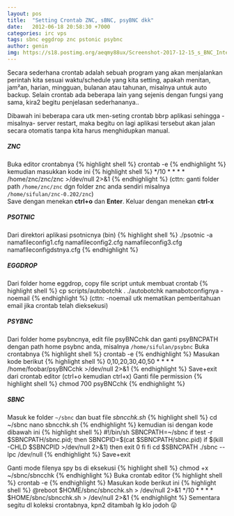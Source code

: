 ```yaml
---
layout: pos
title:  "Setting Crontab ZNC, sBNC, psyBNC dkk"
date:   2012-06-18 20:58:30 +7000
categories: irc vps
tags: sbnc eggdrop znc pstonic psybnc
author: genin
img: https://s18.postimg.org/aeqmy88ux/Screenshot-2017-12-15_s_BNC_Interface_v1_3.png
---
```


Secara sederhana crontab adalah sebuah program yang akan menjalankan perintah kita sesuai waktu/schedule yang kita setting, apakah menitan, jam²an, harian, mingguan, bulanan atau tahunan, misalnya untuk auto backup. Selain crontab ada beberapa lain yang sejenis dengan fungsi yang sama, kira2 begitu penjelasan sederhananya..

Dibawah ini beberapa cara utk men-seting crontab bbrp aplikasi sehingga -misalnya- server restart, maka begitu on lagi aplikasi tersebut akan jalan secara otomatis tanpa kita harus menghidupkan manual.

<h5>ZNC</h5>
Buka editor crontabnya
{% highlight shell %}
crontab -e
{% endhighlight %}
kemudian masukkan kode ini
{% highlight shell %}
*/10 * * * * /home/znc/znc/znc >/dev/null 2>&1
{% endhighlight %}
(cttn: ganti folder path <code>/home/znc/znc</code> dgn folder znc anda sendiri misalnya <code>/home/sifulan/znc-0.202/znc</code>)<br />
Save dengan menekan <b>ctrl+o</b> dan <b>Enter</b>.
Keluar dengan menekan <b>ctrl-x</b>

<h5>PSOTNIC</h5>
Dari direktori aplikasi psotnicnya (bin)
{% highlight shell %}
./psotnic -a namafileconfig1.cfg namafileconfig2.cfg namafileconfig3.cfg namafileconfigdstnya.cfg
{% endhighlight %}

<h5>EGGDROP</h5>
Dari folder home eggdrop, copy file script untuk membuat crontab
{% highlight shell %}
cp scripts/autobotchk .
./autobotchk namabotconfignya -noemail
{% endhighlight %}
(cttn: -noemail utk mematikan pemberitahuan email jika crontab telah dieksekusi)

<h5>PSYBNC</h5>
Dari folder home psybncnya, edit file psyBNCchk dan ganti psyBNCPATH dengan path home psybnc anda, misalnya <code>/home/sifulan/psybnc</code>
Buka crontabnya
{% highlight shell %}
crontab -e
{% endhighlight %}
Masukan kode berikut
{% highlight shell %}
0,10,20,30,40,50 * * * * /home/foobar/psyBNCchk >/dev/null 2>&1
{% endhighlight %}
Save+exit dari crontab editor (ctrl+o kemudian ctrl+x)
Ganti file permission
{% highlight shell %}
chmod 700 psyBNCchk
{% endhighlight %}

<h5>SBNC</h5>
Masuk ke folder <code>~/sbnc</code> dan buat file <i>sbncchk.sh</i>
{% highlight shell %}
cd ~/sbnc
nano sbncchk.sh
{% endhighlight %}
kemudian isi dengan kode dibawah ini
{% highlight shell %}
#!/bin/sh
SBNCPATH=~/sbnc
if test -r $SBNCPATH/sbnc.pid; then
SBNCPID=$(cat $SBNCPATH/sbnc.pid)
if $(kill -CHLD $SBNCPID >/dev/null 2>&1)
then
exit 0
fi
fi
cd $SBNCPATH
./sbnc --lpc /dev/null
{% endhighlight %}
Save+exit

Ganti mode filenya spy bs di eksekusi
{% highlight shell %}
chmod +x ~/sbnc/sbncchk
{% endhighlight %}
Buka crontab editor
{% highlight shell %}
crontab -e
{% endhighlight %}
Masukan kode berikut ini
{% highlight shell %}
@reboot $HOME/sbnc/sbncchk.sh > /dev/null 2>&1
*/10 * * * * $HOME/sbnc/sbncchk.sh > /dev/null 2>&1
{% endhighlight %}
Sementara segitu dl koleksi crontabnya, kpn2 ditambah lg klo jodoh 😛
